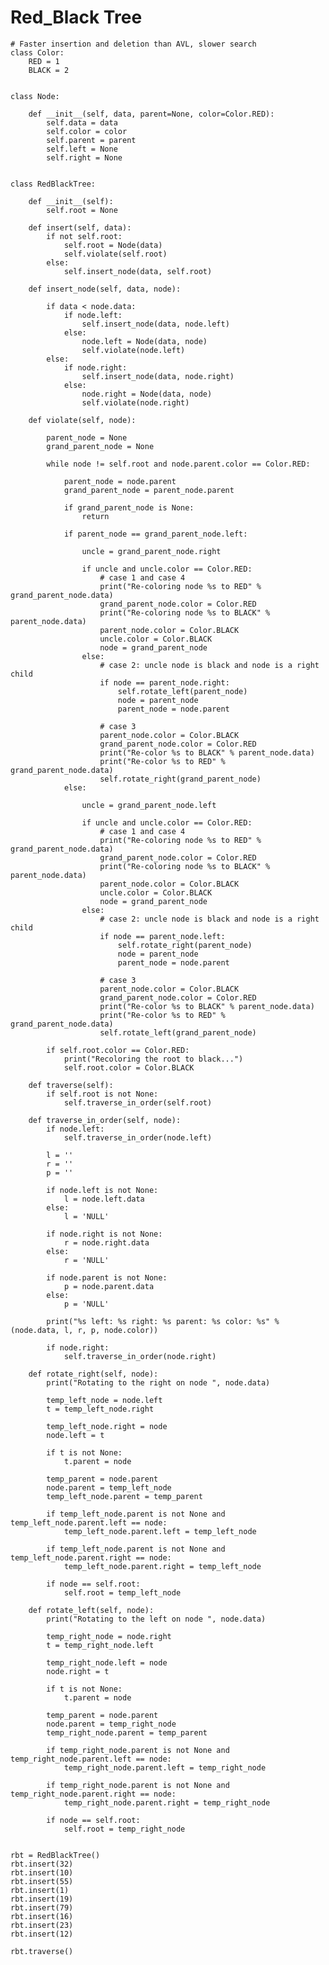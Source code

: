 Red\_Black Tree
===============

    # Faster insertion and deletion than AVL, slower search
    class Color:
        RED = 1
        BLACK = 2


    class Node:

        def __init__(self, data, parent=None, color=Color.RED):
            self.data = data
            self.color = color
            self.parent = parent
            self.left = None
            self.right = None


    class RedBlackTree:

        def __init__(self):
            self.root = None

        def insert(self, data):
            if not self.root:
                self.root = Node(data)
                self.violate(self.root)
            else:
                self.insert_node(data, self.root)

        def insert_node(self, data, node):

            if data < node.data:
                if node.left:
                    self.insert_node(data, node.left)
                else:
                    node.left = Node(data, node)
                    self.violate(node.left)
            else:
                if node.right:
                    self.insert_node(data, node.right)
                else:
                    node.right = Node(data, node)
                    self.violate(node.right)

        def violate(self, node):

            parent_node = None
            grand_parent_node = None

            while node != self.root and node.parent.color == Color.RED:

                parent_node = node.parent
                grand_parent_node = parent_node.parent

                if grand_parent_node is None:
                    return

                if parent_node == grand_parent_node.left:

                    uncle = grand_parent_node.right

                    if uncle and uncle.color == Color.RED:
                        # case 1 and case 4
                        print("Re-coloring node %s to RED" % grand_parent_node.data)
                        grand_parent_node.color = Color.RED
                        print("Re-coloring node %s to BLACK" % parent_node.data)
                        parent_node.color = Color.BLACK
                        uncle.color = Color.BLACK
                        node = grand_parent_node
                    else:
                        # case 2: uncle node is black and node is a right child
                        if node == parent_node.right:
                            self.rotate_left(parent_node)
                            node = parent_node
                            parent_node = node.parent

                        # case 3
                        parent_node.color = Color.BLACK
                        grand_parent_node.color = Color.RED
                        print("Re-color %s to BLACK" % parent_node.data)
                        print("Re-color %s to RED" % grand_parent_node.data)
                        self.rotate_right(grand_parent_node)
                else:

                    uncle = grand_parent_node.left

                    if uncle and uncle.color == Color.RED:
                        # case 1 and case 4
                        print("Re-coloring node %s to RED" % grand_parent_node.data)
                        grand_parent_node.color = Color.RED
                        print("Re-coloring node %s to BLACK" % parent_node.data)
                        parent_node.color = Color.BLACK
                        uncle.color = Color.BLACK
                        node = grand_parent_node
                    else:
                        # case 2: uncle node is black and node is a right child
                        if node == parent_node.left:
                            self.rotate_right(parent_node)
                            node = parent_node
                            parent_node = node.parent

                        # case 3
                        parent_node.color = Color.BLACK
                        grand_parent_node.color = Color.RED
                        print("Re-color %s to BLACK" % parent_node.data)
                        print("Re-color %s to RED" % grand_parent_node.data)
                        self.rotate_left(grand_parent_node)

            if self.root.color == Color.RED:
                print("Recoloring the root to black...")
                self.root.color = Color.BLACK

        def traverse(self):
            if self.root is not None:
                self.traverse_in_order(self.root)

        def traverse_in_order(self, node):
            if node.left:
                self.traverse_in_order(node.left)

            l = ''
            r = ''
            p = ''

            if node.left is not None:
                l = node.left.data
            else:
                l = 'NULL'

            if node.right is not None:
                r = node.right.data
            else:
                r = 'NULL'

            if node.parent is not None:
                p = node.parent.data
            else:
                p = 'NULL'

            print("%s left: %s right: %s parent: %s color: %s" % (node.data, l, r, p, node.color))

            if node.right:
                self.traverse_in_order(node.right)

        def rotate_right(self, node):
            print("Rotating to the right on node ", node.data)

            temp_left_node = node.left
            t = temp_left_node.right

            temp_left_node.right = node
            node.left = t

            if t is not None:
                t.parent = node

            temp_parent = node.parent
            node.parent = temp_left_node
            temp_left_node.parent = temp_parent

            if temp_left_node.parent is not None and temp_left_node.parent.left == node:
                temp_left_node.parent.left = temp_left_node

            if temp_left_node.parent is not None and temp_left_node.parent.right == node:
                temp_left_node.parent.right = temp_left_node

            if node == self.root:
                self.root = temp_left_node

        def rotate_left(self, node):
            print("Rotating to the left on node ", node.data)

            temp_right_node = node.right
            t = temp_right_node.left

            temp_right_node.left = node
            node.right = t

            if t is not None:
                t.parent = node

            temp_parent = node.parent
            node.parent = temp_right_node
            temp_right_node.parent = temp_parent

            if temp_right_node.parent is not None and temp_right_node.parent.left == node:
                temp_right_node.parent.left = temp_right_node

            if temp_right_node.parent is not None and temp_right_node.parent.right == node:
                temp_right_node.parent.right = temp_right_node

            if node == self.root:
                self.root = temp_right_node


    rbt = RedBlackTree()
    rbt.insert(32)
    rbt.insert(10)
    rbt.insert(55)
    rbt.insert(1)
    rbt.insert(19)
    rbt.insert(79)
    rbt.insert(16)
    rbt.insert(23)
    rbt.insert(12)

    rbt.traverse()
